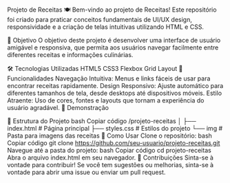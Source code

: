 Projeto de Receitas 🍽️
Bem-vindo ao projeto de Receitas! Este repositório foi criado para praticar conceitos fundamentais de UI/UX design, responsividade e a criação de telas intuitivas utilizando HTML e CSS.

🎯 Objetivo
O objetivo deste projeto é desenvolver uma interface de usuário amigável e responsiva, que permita aos usuários navegar facilmente entre diferentes receitas e informações culinárias.

🛠 Tecnologias Utilizadas
HTML5
CSS3
Flexbox
Grid Layout
🌟 Funcionalidades
Navegação Intuitiva: Menus e links fáceis de usar para encontrar receitas rapidamente.
Design Responsivo: Ajuste automático para diferentes tamanhos de tela, desde desktops até dispositivos móveis.
Estilo Atraente: Uso de cores, fontes e layouts que tornam a experiência do usuário agradável.
📱 Demonstração

📁 Estrutura do Projeto
bash
Copiar código
/projeto-receitas
│
├── index.html          # Página principal
├── styles.css         # Estilos do projeto
└── img                # Pasta para imagens das receitas
🚀 Como Usar
Clone o repositório:
bash
Copiar código
git clone https://github.com/seu-usuario/projeto-receitas.git
Navegue até a pasta do projeto:
bash
Copiar código
cd projeto-receitas
Abra o arquivo index.html em seu navegador.
🤝 Contribuições
Sinta-se à vontade para contribuir! Se você tem sugestões ou melhorias, sinta-se à vontade para abrir uma issue ou enviar um pull request.

